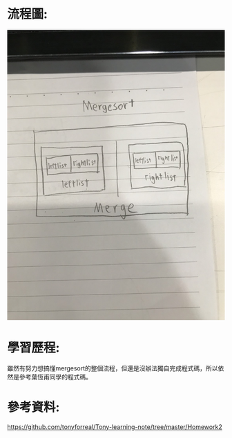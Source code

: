 # 流程圖:

![](/S__41328649.jpg)

# 學習歷程:
雖然有努力想搞懂mergesort的整個流程，但還是沒辦法獨自完成程式碼，所以依然是參考葉恆甫同學的程式碼。

# 參考資料:
https://github.com/tonyforreal/Tony-learning-note/tree/master/Homework2
